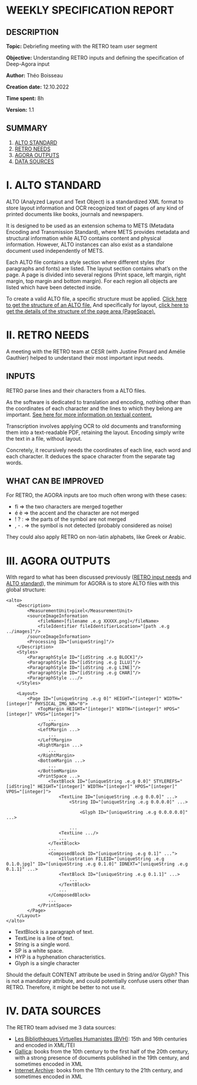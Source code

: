 # WEEKLY SPECIFICATION REPORT

## DESCRIPTION

**Topic:** Debriefing meeting with the RETRO team user segment

**Objective:** Understanding RETRO inputs and defining the specification of Deep-Agora input

**Author:** Théo Boisseau

**Creation date:** 12.10.2022

**Time spent:** 8h

**Version:** 1.1

## SUMMARY

1. [ALTO STANDARD](#I.)
2. [RETRO NEEDS](#II.)
3. [AGORA OUTPUTS](#III.)
3. [DATA SOURCES](#IV.)


# I. ALTO STANDARD <a id="I."></a>

ALTO (Analyzed Layout and Text Object) is a standardized XML format to store layout information and OCR recognized text of pages of any kind of printed documents like books, journals and newspapers.

It is designed to be used as an extension schema to METS (Metadata Encoding and Transmission Standard), where METS provides metadata and structural information while ALTO contains content and physical information.
However, ALTO instances can also exist as a standalone document used independently of METS.

Each ALTO file contains a style section where different styles (for paragraphs and fonts) are listed. The layout section contains what’s on the page.
A page is divided into several regions (Print space, left margin, right margin, top margin and bottom margin).
For each region all objects are listed which have been detected inside.

To create a valid ALTO file, a specific structure must be applied.
[Click here to get the structure of an ALTO file.](https://www.loc.gov/standards/alto/techcenter/structure.html)
And specifically for layout, [click here to get the details of the structure of the page area (PageSpace).](https://www.loc.gov/standards/alto/techcenter/layout.html)


# II. RETRO NEEDS <a id="II."></a>

A meeting with the RETRO team at CESR (with Justine Pinsard and Amélie Gauthier) helped to understand their most important input needs.

## INPUTS <a id="II.INPUTS"></a>

RETRO parse lines and their characters from a ALTO files.

As the software is dedicated to translation and encoding, nothing other than the coordinates of each character and the lines to which they belong are important.
[See here for more information on textual content.](221006PresentationExistingSystem.md#II.TEXTUAL)

Transcription involves applying OCR to old documents and transforming them into a text-readable PDF, retaining the layout.
Encoding simply write the text in a file, without layout.

Concretely, it recursively needs the coordinates of each line, each word and each character.
It deduces the space character from the separate tag words.


## WHAT CAN BE IMPROVED

For RETRO, the AGORA inputs are too much often wrong with these cases:
- fi => the two characters are merged together
- é è => the accent and the character are not merged
- ! ? : => the parts of the symbol are not merged
- , - . => the symbol is not detected (probably considered as noise)

They could also apply RETRO on non-latin alphabets, like Greek or Arabic.


# III. AGORA OUTPUTS <a id="III."></a>

With regard to what has been discussed previously ([RETRO input needs](#II.INPUTS) and [ALTO standard](#I.)), the minimum for AGORA is to store ALTO files with this global structure:
```
<alto>
    <Description>
        <MeasurementUnit>pixel</MeasurementUnit>
        <sourceImageInformation
            <fileName>[filename .e.g XXXXX.png]</fileName>
            <fileIdentifier fileIdentifierLocation="[path .e.g ../images]"/>
        /sourceImageInformation>
        <Processing ID="[uniqueString]"/>
    </Description>
    <Styles>
        <ParagraphStyle ID="[idString .e.g BLOCK]"/>
        <ParagraphStyle ID="[idString .e.g ILLU]"/>
        <ParagraphStyle ID="[idString .e.g LINE]"/>
        <ParagraphStyle ID="[idString .e.g CHAR]"/>
        <ParagraphStyle .../>
    </Styles>

    <Layout>
        <Page ID="[uniqueString .e.g 0]" HEIGHT="[integer]" WIDTH="[integer]" PHYSICAL_IMG_NR="0">
            <TopMargin HEIGHT="[integer]" WIDTH="[integer]" HPOS="[integer]" VPOS="[integer]">
                ...
            </TopMargin>
            <LeftMargin ...>
                ...
            </LeftMargin>
            <RightMargin ...>
                ...
            </RightMargin>
            <BottomMargin ...>
                ...
            </BottomMargin>
            <PrintSpace ...>
                <TextBlock ID="[uniqueString .e.g 0.0]" STYLEREFS="[idString]" HEIGHT="[integer]" WIDTH="[integer]" HPOS="[integer]" VPOS="[integer]">
                    <TextLine ID="[uniqueString .e.g 0.0.0]" ...>
                        <String ID="[uniqueString .e.g 0.0.0.0]" ...>

                            <Glyph ID="[uniqueString .e.g 0.0.0.0.0]" ...>

                        ...
                    <TextLine .../>
                    ...
                </TextBlock>
                ...
                <ComposedBlock ID="[uniqueString .e.g 0.1]" ...">
                    <Illustration FILEID="[uniqueString .e.g 0.1.0.jpg]" ID="[uniqueString .e.g 0.1.0]" IDNEXT="[uniqueString .e.g 0.1.1]" ...>
                    <TextBlock ID="[uniqueString .e.g 0.1.1]" ...>
                        ...
                    </TextBlock>
                    ...
                </ComposedBlock>
                ...
            </PrintSpace>
        </Page>
    </Layout>
</alto>
```

- TextBlock is a paragraph of text.
- TextLine is a line of text.
- String is a single word.
- SP is a white space.
- HYP is a hyphenation characteristics.
- Glyph is a single character

Should the default CONTENT attribute be used in String and/or Glyph?
This is not a mandatory attribute, and could potentially confuse users other than RETRO. Therefore, it might be better to not use it.


# IV. DATA SOURCES <a id="IV."></a>

The RETRO team advised me 3 data sources:
- [Les Bibliothèques Virtuelles Humanistes (BVH)](http://www.bvh.univ-tours.fr/accueil.asp): 15th and 16th centuries and encoded in XML/TEI 
- [Gallica](http://www.bvh.univ-tours.fr/accueil.asp): books from the 10th century to the first half of the 20th century, with a strong presence of documents published in the 19th century, and sometimes encoded in XML
- [Internet Archive](https://archive.org/details/books): books from the 11th century to the 21th century, and sometimes encoded in XML

